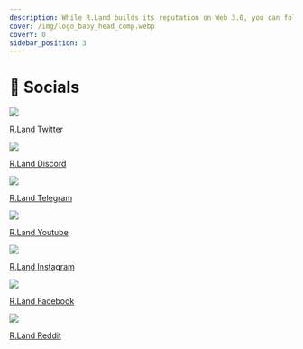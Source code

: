 ```yaml
---
description: While R.Land builds its reputation on Web 3.0, you can follow us on Web 2.0!
cover: /img/logo_baby_head_comp.webp
coverY: 0
sidebar_position: 3
---
```


# 📢 Socials

<div data-view="cards" class="socials-div">
        <a href="https://twitter.com/rlandworld">
            <img src="/img/Twitter-logo.svg.webp" />
            <p>R.Land Twitter</p>
        </a>
        <a href="https://discord.gg/rland">
            <img src="/img/Discord-Logo.png" />
            <p>R.Land Discord</p>
        </a>
        <a href="https://t.me/rlandworld">
            <img src="/img/Telegram-Logo.png" />
            <p>R.Land Telegram</p>
        </a>
        <a href="https://www.youtube.com/channel/UC8ojWURGtLOgjkkktmIzfCQ">
            <img src="/img/YouTube_social_white_squircle.svg.png" />
            <p>R.Land Youtube</p>
        </a>
        <a href="https://www.instagram.com/rlandworld/">
            <img src="/img/Instagram_logo_2016.svg.webp" />
            <p>R.Land Instagram</p>
        </a>
        <a href="https://www.facebook.com/rlandworld" >
            <img src="/img/Facebook_Logo_(2019).png.webp" />
            <p>R.Land Facebook</p>
        </a>
        <a href="https://www.reddit.com/user/rlandworld" >
            <img src="/img/free-reddit-logo-icon-2436-thumb.png" />
            <p>R.Land Reddit</p>
        </a>
</div>